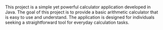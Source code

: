 This project is a simple yet powerful calculator application developed in Java. The goal of this project is to provide a basic arithmetic calculator that is easy to use and understand. The application is designed for individuals seeking a straightforward tool for everyday calculation tasks.
